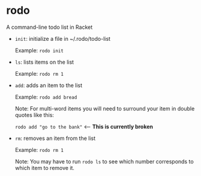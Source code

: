 # rodo
A command-line todo list in Racket

* `init`: initialize a file in ~/.rodo/todo-list
	
    Example: `rodo init`

* `ls`: lists items on the list
	
    Example: `rodo rm 1`

* `add`: adds an item to the list

	Example: `rodo add bread`

	Note: For multi-word items you will need to
	surround your item in double quotes like this:

	`rodo add "go to the bank"` <-- **This is currently broken**

* `rm`: removes an item from the list
	
    Example: `rodo rm 1`

    Note: You may have to run `rodo ls` to see which
	number corresponds to which item to remove it.
	
